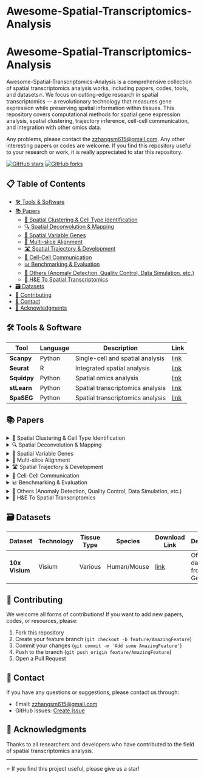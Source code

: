 # Awesome-Spatial-Transcriptomics-Analysis

[stars-img]: https://img.shields.io/github/stars/zzhangsm/Awesome-Spatial-Transcriptomics-Analysis?color=yellow
[stars-url]: https://github.com/zzhangsm/Awesome-Spatial-Transcriptomics-Analysis/stargazers
[fork-img]: https://img.shields.io/github/forks/zzhangsm/Awesome-Spatial-Transcriptomics-Analysis?color=lightblue&label=fork
[fork-url]: https://github.com/zzhangsm/Awesome-Spatial-Transcriptomics-Analysis/network/members
[ASTA-url]: https://github.com/zzhangsm/Awesome-Spatial-Transcriptomics-Analysis

# Awesome-Spatial-Transcriptomics-Analysis
Awesome-Spatial-Transcriptomics-Analysis is a comprehensive collection of spatial transcriptomics analysis works, including papers, codes, tools, and datasets🔥. We focus on cutting-edge research in spatial transcriptomics — a revolutionary technology that measures gene expression while preserving spatial information within tissues. This repository covers computational methods for spatial gene expression analysis, spatial clustering, trajectory inference, cell-cell communication, and integration with other omics data.

Any problems, please contact the zzhangsm615@gmail.com. Any other interesting papers or codes are welcome. If you find this repository useful to your research or work, it is really appreciated to star this repository.

[![GitHub stars][stars-img]][stars-url]
[![GitHub forks][fork-img]][fork-url]


## 📋 Table of Contents

- [🛠️ Tools & Software](#️-tools--software)
- [📚 Papers](#-papers)
  - [🧬 Spatial Clustering & Cell Type Identification](#-spatial-clustering--cell-type-identification)
  - [🔍 Spatial Deconvolution & Mapping](#-spatial-deconvolution--mapping)
  - [🔬 Spatial Variable Genes](#-spatial-variable-genes)
  - [🔄 Multi-slice Alignment](#-multi-slice-alignment)
  - [🛣️ Spatial Trajectory & Development](#️-spatial-trajectory--development)
  - [💬 Cell-Cell Communication](#-cell-cell-communication)
  - [📊 Benchmarking & Evaluation](#-benchmarking--evaluation)
  - [🔧 Others (Anomaly Detection, Quality Control, Data Simulation, etc.)](#-others-anomaly-detection-quality-control-data-simulation-etc)
  - [🏥 H&E To Spatial Transcriptomics](#-he-to-spatial-transcriptomics)
- [🗃️ Datasets](#️-datasets)
- [🤝 Contributing](#-contributing)
- [📧 Contact](#-contact)
- [🙏 Acknowledgments](#-acknowledgments)


## 🛠️ Tools & Software

| Tool | Language | Description | Link |
| ---- | -------- | ----------- | ---- |
| **Scanpy** | Python | Single-cell and spatial analysis | [link](https://scanpy.readthedocs.io/) |
| **Seurat** | R | Integrated spatial analysis | [link](https://satijalab.org/seurat/) |
| **Squidpy** | Python | Spatial omics analysis | [link](https://squidpy.readthedocs.io/) |
| **stLearn** | Python | Spatial transcriptomics analysis | [link](https://github.com/BiomedicalMachineLearning/stLearn) |
| **SpaSEG** | Python | Spatial transcriptomics analysis | [link](https://github.com/y-bai/SpaSEG) |

## 📚 Papers

<details>
<summary>🧬 Spatial Clustering & Cell Type Identification</summary>

| Year | Title | Venue | Method | Paper | Code |
| ---- | ----- | ----- | ------ | ----- | ---- |
| 2025 | **MAEST: accurately spatial domain detection in spatial transcriptomics with graph masked autoencoder** | Brief. Bioinform. | MAEST | [link](https://dx.doi.org/10.1093/bib/bbaf086) | TBD |
| 2025 | **Unveiling fine-scale spatial structures and amplifying gene expression signals in ultra-large ST slices with HERGAST** | Nat. Commun. | HERGAST | [link](https://www.nature.com/articles/s41467-025-59139-w) | TBD |
| 2025 | **Exploring the Latent Information in Spatial Transcriptomics Data via Multi-View Graph Convolutional Network Based on Implicit Contrastive Learning** | Adv. Sci. | STMIGCL | [link](https://advanced.onlinelibrary.wiley.com/doi/full/10.1002/advs.202413545) | TBD |
| 2025 | **STAIG: Spatial transcriptomics analysis via image-aided graph contrastive learning for domain exploration and alignment-free integration** | Nat. Commun. | STAIG | [link](https://www.nature.com/articles/s41467-025-56276-0) | TBD |
| 2024 | **Accurate Spatial Heterogeneity Dissection and Gene Regulation Interpretation for Spatial Transcriptomics using Dual Graph Contrastive Learning** | Adv. Sci. | stDCL | [link](https://onlinelibrary.wiley.com/doi/abs/10.1002/advs.202410081) | TBD |
| 2024 | **Unsupervised spatially embedded deep representation of spatial transcriptomics** | Genome Med. | SEDR | [link](https://doi.org/10.1186/s13073-024-01283-x) | [link](https://github.com/JinmiaoChenLab/SEDR/) |
| 2024 | **A multi-view graph contrastive learning framework for deciphering spatially resolved transcriptomics data** | Brief. Bioinform. | MuCoST | [link](https://doi.org/10.1093/bib/bbae255) | TBD |
| 2024 | **Multiscale topology classifies cells in subcellular spatial transcriptomics** | Nature | TopACT | [link](https://www.nature.com/articles/s41586-024-07563-1) | [link](https://gitlab.com/kfbenjamin/topact) |
| 2023 | **Spatially informed clustering, integration, and deconvolution of spatial transcriptomics with GraphST** | Nat. Commun. | GraphST | [link](https://www.nature.com/articles/s41467-023-36796-3) | TBD |

</details>

<details>
<summary>🔍 Spatial Deconvolution & Mapping</summary>

| Year | Title | Venue | Method | Paper | Code |
| ---- | ----- | ----- | ------ | ----- | ---- |
| 2025 | **SURF: A Self-Supervised Deep Learning Method for Reference-Free Deconvolution in Spatial Transcriptomics** | Adv. Sci.  | SURF | [link](https://doi.org/10.1002/advs.202505456) | [link](https://github.com/lllsssyyyy/SURF) |
| 2025 | **Mapping cells through time and space with moscot** | Nature | Moscot | [link](https://www.nature.com/articles/s41586-024-08453-2) | [link](https://moscot-tools.org/) |
| 2025 | **High-resolution mapping of single cells in spatial context** | Nat. Commun. | CMAP |[link](https://doi.org/10.1038/s41467-025-61667-4) | [link](https://github.com/SuoLab-GZLab/CMAP) |
| 2024 | **SpaTopic: A statistical learning framework for exploring tumor spatial architecture from spatially resolved transcriptomic data** | Sci. Adv. | SpaTopic | [link](https://www.science.org/doi/10.1126/sciadv.adp4942) |  [link](https://github.com/compbioNJU/SpaTopic) |
| 2024 | **SpatialcoGCN: deconvolution and spatial information–aware simulation of spatial transcriptomics data via deep graph co-embedding** | Brief. Bioinform. | SpatialcoGCN | [link](https://doi.org/10.1093/bib/bbae130) | TBD |
| 2024 | **Dissecting tumor microenvironment from spatially resolved transcriptomics data by heterogeneous graph learning** | Nat. Commun. | stKeep | [link](https://www.nature.com/articles/s41467-024-49171-7) | TBD |
| 2024 | **Search and match across spatial omics samples at single-cell resolution** | Nat. Methods | CAST | [link](https://www.nature.com/articles/s41592-024-02410-7) | TBD |
| 2024 | **Dependency-aware deep generative models for multitasking analysis of spatial omics data** | Nat. Methods | spaVAE | [link](https://www.nature.com/articles/s41592-024-02257-y) | TBD |
| 2023 | **SPACEL: deep learning-based characterization of spatial transcriptome architectures** | Nat. Commun. | SPACEL | [link](https://www.nature.com/articles/s41467-023-43220-3) | TBD |
| 2025 | **DECIPHER for learning disentangled cellular embeddings in large-scale heterogeneous spatial omics data** | Nat. Commun. | DECIPHER | [link](https://www.nature.com/articles/s41467-025-63140-8) | TBD |
| 2025 | **CellMemory: hierarchical interpretation of out-of-distribution cells using bottlenecked transformer** | Genome Biol. | CellMemory | [link](https://doi.org/10.1186/s13059-025-03638-y) | TBD |
| 2023 | **Integrating spatial and single-cell transcriptomics data using deep generative models with SpatialScope** | Nat. Commun. | SpatialScope | [link](https://www.nature.com/articles/s41467-023-43629-w) | TBD |
| 2022 | **Spatial-ID: a cell typing method for spatially resolved transcriptomics via transfer learning and spatial embedding** | Nat. Commun. | Spatial-ID | [link](https://www.nature.com/articles/s41467-022-35288-0) | TBD |

</details>

<details>
<summary>🔬 Spatial Variable Genes</summary>

| Year | Title | Venue | Method | Paper | Code |
| ---- | ----- | ----- | ------ | ----- | ---- |
| 2025 | **Prioritizing perturbation-responsive gene patterns using interpretable deep learning** | Nat. Commun. | River | [link](https://www.nature.com/articles/s41467-025-61476-9) | [link](https://github.com/C0nc/River) |
| 2024 | **PROST: quantitative identification of spatially variable genes and domain detection in spatial transcriptomics** | Nat. Commun. | PROST | [link](https://www.nature.com/articles/s41467-024-44835-w) | TBD |
| 2024 | **SpotGF: Denoising spatially resolved transcriptomics data using an optimal transport-based gene filtering algorithm** | Cell Syst. | SpotGF | [link](https://www.cell.com/cell-systems/abstract/S2405-4712(24)00269-2) | TBD |
| 2023 | **STAMarker: determining spatial domain-specific variable genes with saliency maps in deep learning** | Nucleic Acids Res. | STAMarker | [link](https://dx.doi.org/10.1093/nar/gkad801) | TBD |

</details>

<details>
<summary>🔄 Multi-slice Alignment</summary>

| Year | Title | Venue | Method | Paper | Code |
| ---- | ----- | ----- | ------ | ----- | ---- |
| 2025 | **stClinic dissects clinically relevant niches by integrating spatial multi-slice multi-omics data in dynamic graphs** | Nat. Commun. | stClinic | [link](https://www.nature.com/articles/s41467-025-60575-x) | [link](https://github.com/cmzuo11/stClinic) |
| 2024 | **MENDER: fast and scalable tissue structure identification in spatial omics data** | Nat. Commun. | MENDER | [link](https://www.nature.com/articles/s41467-023-44367-9) | TBD |
| 2024 | **Accurate and efficient integrative reference-informed spatial domain detection for spatial transcriptomics** | Nat. Methods | IRIS |[link](https://www.nature.com/articles/s41592-024-02284-9) | [link](https://github.com/YingMa0107/IRIS) |
| 2024 | **Interpretable spatially aware dimension reduction of spatial transcriptomics with STAMP** |  Nat. Methods | STAMP | [link](https://www.nature.com/articles/s41592-024-02463-8) | [link](https://github.com/JinmiaoChenLab/scTM) |
| 2024 | **Spatiotemporal modeling of molecular holograms** | Cell | Spateo | [link](https://www.cell.com/cell/abstract/S0092-8674(24)01159-0) | [link](https://github.com/aristoteleo/spateo-release) |
| 2023 | **STAligner: Integrating spatial transcriptomics data across different conditions, technologies, and developmental stages** | Nat. Comput. Sci. | STAligner | [link](https://doi.org/10.1038/s43588-023-00528-w) | [link](https://github.com/zhanglabtools/STAligner) |
| 2023 | **Construction of a 3D whole organism spatial atlas by joint modelling of multiple slices with deep neural networks** | Nat. Mach. Intell. | STitch3D | [link](https://doi.org/10.1038/s42256-023-00734-1) | [link](https://github.com/YangLabHKUST/STitch3D) |

</details>

<details>
<summary>🛣️ Spatial Trajectory & Development</summary>

| Year | Title | Venue | Method | Paper | Code |
| ---- | ----- | ----- | ------ | ----- | ---- |
| 2025 | **spVelo: RNA velocity inference for multi-batch spatial transcriptomics data** | Genome Biol. | spVelo | [link](https://doi.org/10.1186/s13059-025-03701-8) | TBD |

</details>

<details>
<summary>💬 Cell-Cell Communication</summary>

| Year | Title | Venue | Method | Paper | Code |
| ---- | ----- | ----- | ------ | ----- | ---- |
| 2025 | **Finding spatially variable ligand-receptor interactions with functional support from downstream genes** | Nat. Commun. | SPIDER | [link](https://www.nature.com/articles/s41467-025-62988-0) | TBD |
| 2025 | **CellNEST reveals cell–cell relay networks using attention mechanisms on spatial transcriptomics** | Nat. Methods | CellNEST | [link](https://www.nature.com/articles/s41592-025-02721-3) | [link](https://github.com/schwartzlab-methods/CellNEST) |
| 2025 | **Dissecting multilayer cell–cell communications with signaling feedback loops from spatial transcriptomics data** | Genome Res. | stMLnet | [link](http://genome.cshlp.org/content/35/6/1400) | TBD |
| 2025 | **Interpretable niche-based cell‒cell communication inference using multi-view graph neural networks** | Nat. Comput. Sci. | STCase | [link](https://www.nature.com/articles/s43588-025-00809-6) | TBD |
| 2025 | **VGAE-CCI: variational graph autoencoder-based construction of 3D spatial cell–cell communication network** | Brief. Bioinform. | VGAE-CCI | [link](https://doi.org/10.1093/bib/bbae619) | TBD |
| 2024 | **Mapping cellular interactions from spatially resolved transcriptomics data** | Nat. Methods | Spacia | [link](https://www.nature.com/articles/s41592-024-02408-1) | TBD |
| 2024 | **Inferring pattern-driving intercellular flows from single-cell and spatial transcriptomics** | Nat. Methods | FlowSig | [link](https://www.nature.com/articles/s41592-024-02380-w) | TBD |
| 2023 | **Screening cell–cell communication in spatial transcriptomics via collective optimal transport** | Nat. Methods | COMMOT | [link](https://www.nature.com/articles/s41592-022-01728-4) | TBD |
| 2021 | **Inference and analysis of cell-cell communication using CellChat** | Nat. Commun. | CellChat | [link](https://www.nature.com/articles/s41467-021-21246-9) | TBD |

</details>

<details>
<summary>📊 Benchmarking & Evaluation</summary>

| Year | Title | Venue | Method | Paper | Code |
| ---- | ----- | ----- | ------ | ----- | ---- |
| 2025 | **Reusability report: Exploring the transferability of self-supervised learning models from single-cell to spatial transcriptomics** | Nat. Mach. Intell. | SSL Transfer | [link](https://www.nature.com/articles/s42256-025-01097-5) | TBD |
| 2024 |  **Benchmarking spatial clustering methods with spatially resolved transcriptomics data** | Nat. Mach. Intell. | Spatial clustering | [link](https://doi.org/10.1038/s41592-024-02215-8) | [link](https://github.com/zhaofangyuan98/SDMBench) |

</details>

<details>
<summary>🔧 Others (Anomaly Detection, Quality Control, Data Simulation, etc.)</summary>

| Year | Title | Venue | Method | Paper | Code |
| ---- | ----- | ----- | ------ | ----- | ---- |
| 2025 | **SpotSweeper: spatially aware quality control for spatial transcriptomics** | Nat. Methods | SpotSweeper | [link](https://www.nature.com/articles/s41592-025-02713-3) | TBD |
| 2024 | **GRouNdGAN: GRN-guided simulation of single-cell RNA-seq data using causal generative adversarial networks** | Nat. Commun. | GRouNdGAN | [link](https://www.nature.com/articles/s41467-024-48516-6) | TBD |
| 2024 | **Detecting anomalous anatomic regions in spatial transcriptomics with STANDS** | Nat. Commun. | STANDS | [link](https://www.nature.com/articles/s41467-024-52445-9) | TBD |

</details>

<details>
<summary>🏥 H&E To Spatial Transcriptomics</summary>

| Year | Title                                                        |  Venue  |        Method        |                            Paper                             |                             Code                             |
| ---- | ------------------------------------------------------------ | :-----: | :-------------------: | :----------------------------------------------------------: | :----------------------------------------------------------: |
| 2025 | **A visual–omics foundation model to bridge histopathology with spatial transcriptomics** | Nat. Methods | OmiCLIP | [link](https://www.nature.com/articles/s41592-025-02707-1)    | [link](https://github.com/GuangyuWangLab2021/Loki)  
| 2025 | **Predicting Spatial Transcriptomics from H&E Image by Pretrained Contrastive Alignment Learning** | bioRxiv | CarHE | [link](https://www.biorxiv.org/content/10.1101/2025.06.15.659438v1.abstract)    | [link](https://github.com/Jwzouchenlab/CarHE) |
| 2025 | **Gene-DML: Dual-Pathway Multi-Level Discrimination for Gene Expression Prediction from Histopathology Images** | arXiv | Gene-DML | [link](https://arxiv.org/abs/2507.14670)    | [link](https://github.com/hrlblab/Img2ST-Net) |
| 2025 | **Img2ST-Net: Efficient High-Resolution Spatial Omics Prediction from Whole Slide Histology Images via Fully Convolutional Image-to-Image Learning** | arXiv | Img2ST-Net | [link](https://arxiv.org/abs/2508.14393)    | [link](https://github.com/hrlblab/Img2ST-Net) |
| 2025 | **MV-Hybrid: Improving Spatial Transcriptomics Prediction with Hybrid State Space-Vision Transformer Backbone in Pathology Vision Foundation Models** | MICCAI Workshop | MV-Hybrid | [link](https://arxiv.org/abs/2508.00383)    | [link](https://github.com/deepnoid-ai/MVHybrid) |
| 2025 | **Diffusion Generative Modeling for Spatially Resolved Gene Expression Inference from Histology Images** | ICLR | Stem | [link](https://arxiv.org/abs/2501.15598)    | [link](https://github.com/SichenZhu/Stem)                   |
| 2025 | **Spatially resolved gene expression prediction from histology images via bi-modal contrastive learning** | NeurIPS | BLEEP | [link](https://arxiv.org/pdf/2306.01859)    | [link](https://github.com/bowang-lab/BLEEP)                   |
| 2025 | **M2ORT: Many-To-One Regression Transformer for Spatial Transcriptomics Prediction from Histopathology Images** | AAAI | M2ORT | [link](https://ojs.aaai.org/index.php/AAAI/article/view/32830/34985)    | [link](https://github.com/Dootmaan/M2ORT/) |
| 2024| **HEMIT: H&E to Multiplex-immunohistochemistry Image Translation with Dual-Branch Pix2pix Generator** | arXiv | HEMIT | [link](https://arxiv.org/abs/2403.18501)    | [link](https://github.com/BianChang/HEMIT-DATASET) |
| 2024 | **Accurate spatial gene expression prediction by integrating multi-resolution features** | CVPR | TRIPLEX | [link](https://openaccess.thecvf.com/content/CVPR2024/html/Chung_Accurate_Spatial_Gene_Expression_Prediction_by_Integrating_Multi-Resolution_Features_CVPR_2024_paper.html)    |   [link](https://github.com/NEXGEM/TRIPLEX)                   |
| 2023 | **Exemplar guided deep neural network for spatial transcriptomics analysis of gene expression prediction** | CVPR | EGN                  | [link](https://arxiv.org/abs/2210.16721)    | [link](https://github.com/Yan98/EGN)                   |
| 2022 | **Spatial transcriptomics prediction from histology jointly through transformer and graph neural networks** | BIB | Hist2ST                  | [link](https://doi.org/10.1093/bib/bbac297)    | [link](https://github.com/biomed-AI/Hist2ST)                   |
| 2021 | **Leveraging information in spatial transcriptomics to predict super-resolution gene expression from histology images in tumors** | bioRxiv | HisToGene                  | [link](https://www.biorxiv.org/content/10.1101/2021.11.28.470212v1)    | [link](https://github.com/maxpmx/HisToGene)                   |
| 2020 | **Integrating spatial gene expression and breast tumour morphology via deep learning** | Nature biomedical engineering | ST-Net                  | [link](https://www.nature.com/articles/s41551-020-0578-x)    | [link](https://github.com/bryanhe/ST-Net)                   |

</details>

## 🗃️ Datasets

| Dataset | Technology | Tissue Type | Species | Download Link | Description |
| ------- | ---------- | ----------- | ------- | ------------- | ----------- |
| **10x Visium** | Visium | Various | Human/Mouse | [link](https://www.10xgenomics.com/resources/datasets) | Official datasets from 10x Genomics |

## 🤝 Contributing

We welcome all forms of contributions! If you want to add new papers, codes, or resources, please:

1. Fork this repository
2. Create your feature branch (`git checkout -b feature/AmazingFeature`)
3. Commit your changes (`git commit -m 'Add some AmazingFeature'`)
4. Push to the branch (`git push origin feature/AmazingFeature`)
5. Open a Pull Request

## 📧 Contact

If you have any questions or suggestions, please contact us through:
- Email: zzhangsm615@gmail.com
- GitHub Issues: [Create Issue](https://github.com/zzhangsm/Awesome-Spatial-Transcriptomics-Analysis/issues)

## 🙏 Acknowledgments

Thanks to all researchers and developers who have contributed to the field of spatial transcriptomics analysis.

---

⭐ If you find this project useful, please give us a star!
